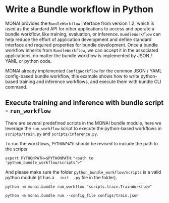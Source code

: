 
# Write a Bundle workflow in Python

MONAI provides the `BundleWorkflow` interface from version 1.2, which is used as the standard API for other applications to access and operate a bundle workflow, like training, evaluation, or inference. `BundleWorkflow` can help reduce the effort of application development and define standard interface and required properties for bundle development. Once a bundle workflow inherits from `BundleWorkflow`, we can accept it in the associated applications, no matter the bundle workflow is implemented by JSON / YAML or python code.

MONAI already implemented `ConfigWorkflow` for the common JSON / YAML config-based bundle workflow, this example shows how to write python-based training and inference workflows, and execute them with bundle CLI command.

## Execute training and inference with bundle script - `run_workflow`


There are several predefined scripts in the MONAI bundle module, here we leverage the `run_workflow` script to execute the python-based workflows in `scripts/train.py` and `scripts/inference.py`.

To run the workflows, `PYTHONPATH` should be revised to include the path to the scripts:
```
export PYTHONPATH=$PYTHONPATH:"<path to 'python_bundle_workflow/scripts'>"
```
And please make sure the folder `python_bundle_workflow/scripts` is a valid python module (it has a `__init__.py` file in the folder).

```shell
python -m monai.bundle run_workflow "scripts.train.TrainWorkflow"
```

```shell
python -m monai.bundle run --config_file configs/train.json
```
